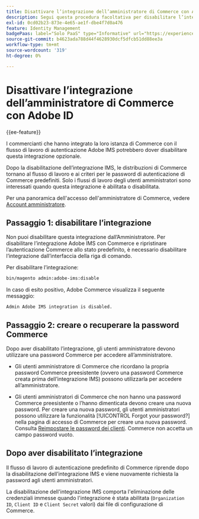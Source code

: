 ```yaml
---
title: Disattivare l’integrazione dell’amministratore di Commerce con Adobe ID
description: Segui questa procedura facoltativa per disabilitare l’integrazione Amministratore Adobe Commerce con Adobe IMS.
exl-id: 0cd02b23-873e-4e65-ae1f-dbe4f7d0a476
feature: Identity Management
badgePaas: label="Solo PaaS" type="Informative" url="https://experienceleague.adobe.com/en/docs/commerce/user-guides/product-solutions" tooltip="Applicabile solo ai progetti Adobe Commerce on Cloud (infrastruttura PaaS gestita da Adobe) e ai progetti on-premise."
source-git-commit: b4623ada788d44f4628930dcf5dfcb51dd88ee3a
workflow-type: tm+mt
source-wordcount: '319'
ht-degree: 0%

---
```


# Disattivare l’integrazione dell’amministratore di Commerce con Adobe ID

{{ee-feature}}

I commercianti che hanno integrato la loro istanza di Commerce con il flusso di lavoro di autenticazione Adobe IMS potrebbero dover disabilitare questa integrazione opzionale.

Dopo la disabilitazione dell’integrazione IMS, le distribuzioni di Commerce tornano al flusso di lavoro e ai criteri per le password di autenticazione di Commerce predefiniti. Solo i flussi di lavoro degli utenti amministratori sono interessati quando questa integrazione è abilitata o disabilitata.

Per una panoramica dell&#39;accesso dell&#39;amministratore di Commerce, vedere [Account amministratore](https://experienceleague.adobe.com/docs/commerce-admin/start/admin/admin-signin.html).

## Passaggio 1: disabilitare l’integrazione

Non puoi disabilitare questa integrazione dall’Amministratore. Per disabilitare l’integrazione Adobe IMS con Commerce e ripristinare l’autenticazione Commerce allo stato predefinito, è necessario disabilitare l’integrazione dall’interfaccia della riga di comando.

Per disabilitare l’integrazione:

```bash
bin/magento admin:adobe-ims:disable
```

In caso di esito positivo, Adobe Commerce visualizza il seguente messaggio:

```
Admin Adobe IMS integration is disabled.
```

## Passaggio 2: creare o recuperare la password Commerce

Dopo aver disabilitato l’integrazione, gli utenti amministratore devono utilizzare una password Commerce per accedere all’amministratore.

* Gli utenti amministratore di Commerce che ricordano la propria password Commerce preesistente (ovvero una password Commerce creata prima dell’integrazione IMS) possono utilizzarla per accedere all’amministratore.

* Gli utenti amministratori di Commerce che non hanno una password Commerce preesistente o l’hanno dimenticata devono creare una nuova password. Per creare una nuova password, gli utenti amministratori possono utilizzare la funzionalità [!UICONTROL Forgot your password?] nella pagina di accesso di Commerce per creare una nuova password. Consulta [Reimpostare le password dei clienti](https://experienceleague.adobe.com/docs/commerce-admin/customers/customer-accounts/configure/password-reset.html). Commerce non accetta un campo password vuoto.

## Dopo aver disabilitato l’integrazione

Il flusso di lavoro di autenticazione predefinito di Commerce riprende dopo la disabilitazione dell’integrazione IMS e viene nuovamente richiesta la password agli utenti amministratori.

La disabilitazione dell&#39;integrazione IMS comporta l&#39;eliminazione delle credenziali immesse quando l&#39;integrazione è stata abilitata (`Organization ID`, `Client ID` e `Client Secret` valori) dai file di configurazione di Commerce.
